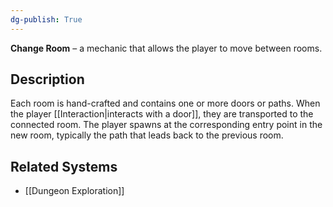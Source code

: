 ```yaml
---
dg-publish: True 
---
```

**Change Room** – a mechanic that allows the player to move between rooms.
## Description
Each room is hand-crafted and contains one or more doors or paths. When the player [[Interaction|interacts with a door]], they are transported to the connected room. The player spawns at the corresponding entry point in the new room, typically the path that leads back to the previous room.
## Related Systems
- [[Dungeon Exploration]]